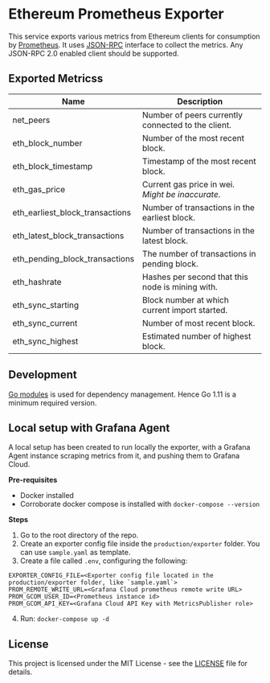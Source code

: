 # Ethereum Prometheus Exporter

This service exports various metrics from Ethereum clients for consumption by [Prometheus](https://prometheus.io). It uses [JSON-RPC](https://github.com/ethereum/wiki/wiki/JSON-RPC) interface to collect the metrics. Any JSON-RPC 2.0 enabled client should be supported.

## Exported Metricss

| Name                            | Description                                        |
| ------------------------------- | -------------------------------------------------- |
| net_peers                       | Number of peers currently connected to the client. |
| eth_block_number                | Number of the most recent block.                   |
| eth_block_timestamp             | Timestamp of the most recent block.                |
| eth_gas_price                   | Current gas price in wei. _Might be inaccurate_.   |
| eth_earliest_block_transactions | Number of transactions in the earliest block.      |
| eth_latest_block_transactions   | Number of transactions in the latest block.        |
| eth_pending_block_transactions  | The number of transactions in pending block.       |
| eth_hashrate                    | Hashes per second that this node is mining with.   |
| eth_sync_starting               | Block number at which current import started.      |
| eth_sync_current                | Number of most recent block.                       |
| eth_sync_highest                | Estimated number of highest block.                 |

## Development

[Go modules](https://github.com/golang/go/wiki/Modules) is used for dependency management. Hence Go 1.11 is a minimum required version.

## Local setup with Grafana Agent

A local setup has been created to run locally the exporter, with a Grafana Agent instance scraping metrics from it, and pushing them to Grafana Cloud.

**Pre-requisites**

- Docker installed
- Corroborate docker compose is installed with `docker-compose --version`

**Steps**

1. Go to the root directory of the repo.
2. Create an exporter config file inside the `production/exporter` folder. You can use `sample.yaml` as template.
3. Create a file called `.env`, configuring the following:

```
EXPORTER_CONFIG_FILE=<Exporter config file located in the production/exporter folder, like `sample.yaml`>
PROM_REMOTE_WRITE_URL=<Grafana Cloud prometheus remote write URL>
PROM_GCOM_USER_ID=<Prometheus instance id>
PROM_GCOM_API_KEY=<Grafana Cloud API Key with MetricsPublisher role>
```

4. Run: `docker-compose up -d`

## License

This project is licensed under the MIT License - see the [LICENSE](LICENSE) file for details.

